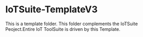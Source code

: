 # IoTSuite-TemplateV3
This is a template folder. This folder complements the IoTSuite Peoject.Entire 
IoT ToolSuite is driven by this Template.

